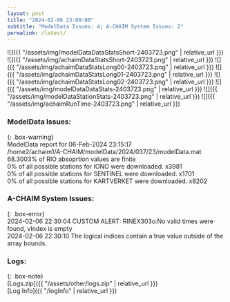 ```yaml
---
layout: post
title: "2024-02-06 23:00:00"
subtitle: "ModelData Issues: 4; A-CHAIM System Issues: 2"
permalink: /latest/
---
```


![]({{ "/assets/img/modelDataDataStatsShort-2403723.png" | relative_url }})
![]({{ "/assets/img/achaimDataStatsShort-2403723.png" | relative_url }})
![]({{ "/assets/img/achaimDataStatsLong00-2403723.png" | relative_url }})
![]({{ "/assets/img/achaimDataStatsLong01-2403723.png" | relative_url }})
![]({{ "/assets/img/achaimDataStatsLong02-2403723.png" | relative_url }})
![]({{ "/assets/img/modelDataDataStats-2403723.png" | relative_url }})
![]({{ "/assets/img/modelDataStationStats-2403723.png" | relative_url }})
![]({{ "/assets/img/achaimRunTime-2403723.png" | relative_url }})


### ModelData Issues:  
  
{: .box-warning}  
 ModelData report for 06-Feb-2024 23:15:17   
 /home2/achaim1/A-CHAIM/modelData/2024/037/23/modelData.mat   
 68.3003% of RIO absoprtion values are finite   
 0% of all possible stations for IONO were downloaded. x3981   
 0% of all possible stations for SENTINEL were downloaded. x1701   
 0% of all possible stations for KARTVERKET were downloaded. x8202   
  
### A-CHAIM System Issues:  
  
{: .box-error}  
2024-02-06 22:30:04 CUSTOM ALERT: RINEX303o:No valid times were found, vIndex is empty  
2024-02-06 22:30:10 The logical indices contain a true value outside of the array bounds.  

### Logs:  
  
{: .box-note}  
[Logs.zip]({{ "/assets/other/logs.zip" | relative_url }})  
[Log Info]({{ "/logInfo" | relative_url }})  
